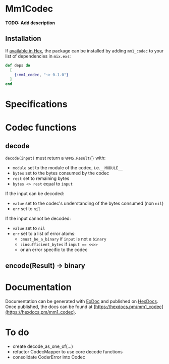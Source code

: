 # Mm1Codec

**TODO: Add description**

## Installation
If [available in Hex](https://hex.pm/docs/publish), the package can be installed
by adding `mm1_codec` to your list of dependencies in `mix.exs`:

```elixir
def deps do
  [
    {:mm1_codec, "~> 0.1.0"}
  ]
end
```

# Specifications

# Codec functions

## decode
`decode(input)` must return a `%MMS.Result{}` with:
- `module` set to the module of the codec, i.e.`__MODULE__`
- `bytes` set to the bytes consumed by the codec
- `rest` set to remaining bytes
- `bytes <> rest` equal to `input`

If the input can be decoded:
- `value` set to the codec's understanding of the bytes consumed (non `nil`)
- `err` set to `nil`

If the input cannot be decoded:
- `value` set to `nil`
- `err` set to a list of error atoms:
    - `:must_be_a_binary` if `input` is not a `binary`
    - `:insufficient_bytes` if `input == <<>>`
    - or an error specific to the codec

## encode(Result) -> binary

# Documentation

Documentation can be generated with [ExDoc](https://github.com/elixir-lang/ex_doc)
and published on [HexDocs](https://hexdocs.pm). Once published, the docs can
be found at [https://hexdocs.pm/mm1_codec](https://hexdocs.pm/mm1_codec).

# To do
- create decode_as_one_of(...)
- refactor CodecMapper to use core decode functions
- consolidate CoderError into Codec
